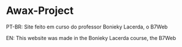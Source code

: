 # Awax-Project
PT-BR: Site feito em curso do professor Bonieky Lacerda, o B7Web

EN: This website was made in the Bonieky Lacerda course, the B7Web
